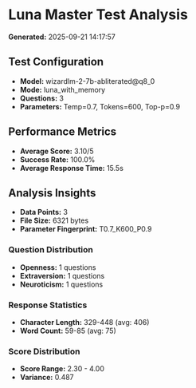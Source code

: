 # Luna Master Test Analysis

**Generated:** 2025-09-21 14:17:57

## Test Configuration
- **Model:** wizardlm-2-7b-abliterated@q8_0
- **Mode:** luna_with_memory
- **Questions:** 3
- **Parameters:** Temp=0.7, Tokens=600, Top-p=0.9

## Performance Metrics
- **Average Score:** 3.10/5
- **Success Rate:** 100.0%
- **Average Response Time:** 15.5s

## Analysis Insights
- **Data Points:** 3
- **File Size:** 6321 bytes
- **Parameter Fingerprint:** T0.7_K600_P0.9

### Question Distribution
- **Openness:** 1 questions
- **Extraversion:** 1 questions
- **Neuroticism:** 1 questions

### Response Statistics
- **Character Length:** 329-448 (avg: 406)
- **Word Count:** 59-85 (avg: 75)

### Score Distribution
- **Score Range:** 2.30 - 4.00
- **Variance:** 0.487
